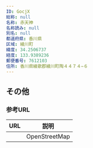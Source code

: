 ```yaml
---
ID: GocjX
総称: null
名称: 赤天神
名称読み: null
別名: null
都道府県: 香川県
区域: 綾川町
緯度: 34.2506737
経度: 133.9389236
郵便番号: 7612103
住所: 香川県綾歌郡綾川町陶４４７４−６
---
```


## その他

### 参考URL

| URL | 説明          |
| --- | ------------- |
|     | OpenStreetMap |
